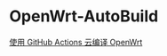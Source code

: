 # OpenWrt-AutoBuild
[使用 GitHub Actions 云编译 OpenWrt](https://p3terx.com/archives/build-openwrt-with-github-actions.html)
